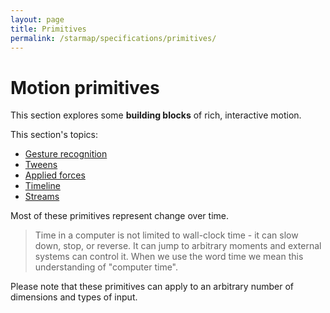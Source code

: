 ```yaml
---
layout: page
title: Primitives
permalink: /starmap/specifications/primitives/
---
```


# Motion primitives

This section explores some **building blocks** of rich, interactive motion.

This section's topics:

- [Gesture recognition](gesture_recognizers)
- [Tweens](tweens)
- [Applied forces](applied_forces)
- [Timeline](Timeline)
- [Streams](streams)

Most of these primitives represent change over time.

> Time in a computer is not limited to wall-clock time - it can slow down, stop, or reverse. It can jump to arbitrary moments and external systems can control it. When we use the word time we mean this understanding of "computer time".

Please note that these primitives can apply to an arbitrary number of dimensions and types of input.

